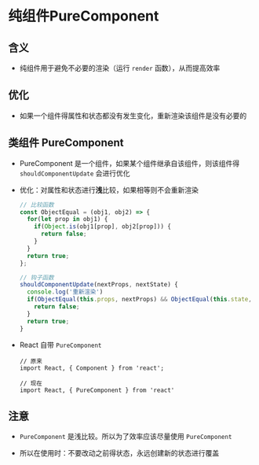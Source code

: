 # 纯组件PureComponent

## 含义

  - 纯组件用于避免不必要的渲染（运行 `render` 函数），从而提高效率

## 优化

  - 如果一个组件得属性和状态都没有发生变化，重新渲染该组件是没有必要的

## 类组件 PureComponent

  - PureComponent 是一个组件，如果某个组件继承自该组件，则该组件得 `shouldComponentUpdate` 会进行优化

  - 优化：对属性和状态进行**浅**比较，如果相等则不会重新渲染

    ```js
    // 比较函数
    const ObjectEqual = (obj1, obj2) => {
      for(let prop in obj1) {
        if(Object.is(obj1[prop], obj2[prop])) {
          return false;
        }
      }
      return true;
    };

    // 钩子函数
    shouldComponentUpdate(nextProps, nextState) {
      console.log('重新渲染')
      if(ObjectEqual(this.props, nextProps) && ObjectEqual(this.state, nextState)) {
        return false;
      }
      return true;
    }
    ```

  - React 自带 `PureComponent`

    ```react&#x20;jsx
    // 原来
    import React, { Component } from 'react';

    // 现在
    import React, { PureComponent } from 'react'
    ```

## 注意

  - `PureComponent` 是浅比较。所以为了效率应该尽量使用 `PureComponent`

  - 所以在使用时：不要改动之前得状态，永远创建新的状态进行覆盖
